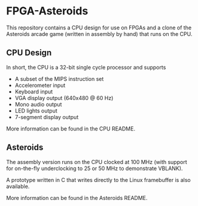# FPGA-Asteroids

This repository contains a CPU design for use on FPGAs and a clone of the
Asteroids arcade game (written in assembly by hand) that runs on the CPU.

## CPU Design

In short, the CPU is a 32-bit single cycle processor and supports
  * A subset of the MIPS instruction set
  * Accelerometer input
  * Keyboard input
  * VGA display output (640x480 @ 60 Hz)
  * Mono audio output
  * LED lights output
  * 7-segment display output
  
More information can be found in the CPU README.

## Asteroids

The assembly version runs on the CPU clocked at 100 MHz (with support for
on-the-fly underclocking to 25 or 50 MHz to demonstrate VBLANK).

A prototype written in C that writes directly to the Linux framebuffer is also
available.

More information can be found in the Asteroids README.
